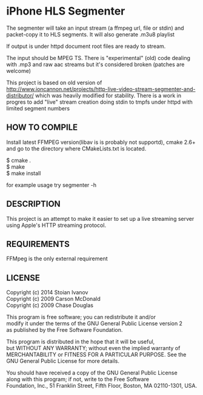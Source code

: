 # iPhone HLS Segmenter

The segmenter will take an input stream (a ffmpeg url, file or stdin) and packet-copy it to HLS segments. 
It will also generate .m3u8 playlist 

If output is under httpd document root files are ready to stream. 

The input should be MPEG TS. There is "experimental" (old) code dealing with .mp3 and raw aac streams 
but it's considered broken (patches are welcome)

This project is based on old version of http://www.ioncannon.net/projects/http-live-video-stream-segmenter-and-distributor/
which was heavily modified for stability. There is a work in progres to add "live" stream creation doing stdin to tmpfs under 
httpd with limited segment numbers 

## HOW TO COMPILE

Install latest FFMPEG version(libav is is probably not supportd), cmake 2.6+ and go to the directory where  CMakeLists.txt is located.

 $ cmake .  
 $ make  
 $ make install  


for example usage try segmenter -h


## DESCRIPTION

This project is an attempt to make it easier to set up a live streaming server using Apple's HTTP streaming protocol.


## REQUIREMENTS

FFMpeg is the only external requirement 


## LICENSE

Copyright (c) 2014 Stoian Ivanov  
Copyright (c) 2009 Carson McDonald  
Copyright (c) 2009 Chase Douglas  

This program is free software; you can redistribute it and/or  
modify it under the terms of the GNU General Public License version 2  
as published by the Free Software Foundation.  

This program is distributed in the hope that it will be useful,  
but WITHOUT ANY WARRANTY; without even the implied warranty of  
MERCHANTABILITY or FITNESS FOR A PARTICULAR PURPOSE.  See the  
GNU General Public License for more details.  

You should have received a copy of the GNU General Public License  
along with this program; if not, write to the Free Software  
Foundation, Inc., 51 Franklin Street, Fifth Floor, Boston, MA  02110-1301, USA.  
